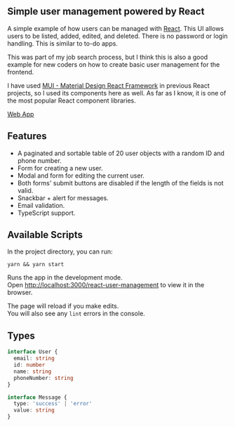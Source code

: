 ## Simple user management powered by React

A simple example of how users can be managed with [React](https://react.dev/). This UI allows users to be listed, added, edited, and deleted. There is no password or login handling. This is similar to to-do apps.

This was part of my job search process, but I think this is also a good example for new coders on how to create basic user management for the frontend.

I have used [MUI - Material Design React Framework](https://mui.com/) in previous React projects, so I used its components here as well. As far as I know, it is one of the most popular React component libraries.

[Web App](https://timoanttila.github.io/react-user-management/)

## Features

- A paginated and sortable table of 20 user objects with a random ID and phone number.
- Form for creating a new user.
- Modal and form for editing the current user.
- Both forms' submit buttons are disabled if the length of the fields is not valid.
- Snackbar + alert for messages.
- Email validation.
- TypeScript support.

## Available Scripts

In the project directory, you can run:

```Shell
yarn && yarn start
```

Runs the app in the development mode.  
Open [http://localhost:3000/react-user-management](http://localhost:3000/react-user-management) to view it in the browser.

The page will reload if you make edits.  
You will also see any `lint` errors in the console.

## Types

```TypeScript
interface User {
  email: string
  id: number
  name: string
  phoneNumber: string
}

interface Message {
  type: 'success' | 'error'
  value: string
}
```
